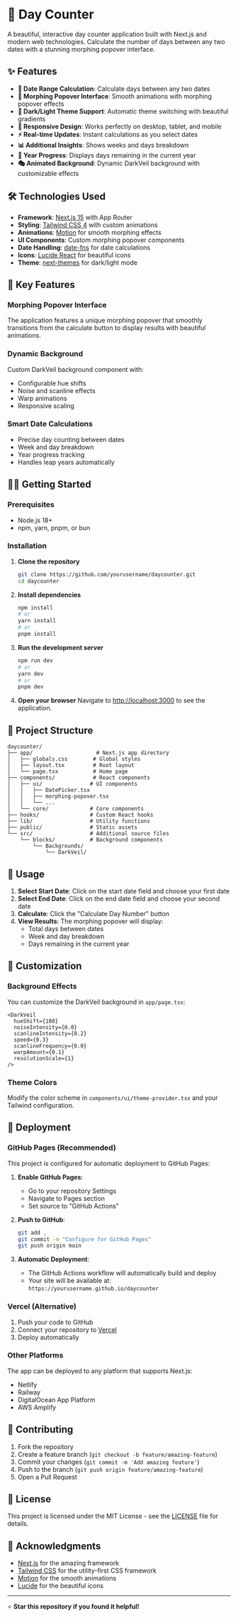 # 📅 Day Counter

A beautiful, interactive day counter application built with Next.js and modern web technologies. Calculate the number of days between any two dates with a stunning morphing popover interface.

## ✨ Features

- **🎯 Date Range Calculation**: Calculate days between any two dates
- **🎨 Morphing Popover Interface**: Smooth animations with morphing popover effects
- **🌙 Dark/Light Theme Support**: Automatic theme switching with beautiful gradients
- **📱 Responsive Design**: Works perfectly on desktop, tablet, and mobile
- **⚡ Real-time Updates**: Instant calculations as you select dates
- **📊 Additional Insights**: Shows weeks and days breakdown
- **📅 Year Progress**: Displays days remaining in the current year
- **🎭 Animated Background**: Dynamic DarkVeil background with customizable effects

## 🛠️ Technologies Used

- **Framework**: [Next.js 15](https://nextjs.org/) with App Router
- **Styling**: [Tailwind CSS 4](https://tailwindcss.com/) with custom animations
- **Animations**: [Motion](https://motion.dev/) for smooth morphing effects
- **UI Components**: Custom morphing popover components
- **Date Handling**: [date-fns](https://date-fns.org/) for date calculations
- **Icons**: [Lucide React](https://lucide.dev/) for beautiful icons
- **Theme**: [next-themes](https://github.com/pacocoursey/next-themes) for dark/light mode

## 🎨 Key Features

### Morphing Popover Interface

The application features a unique morphing popover that smoothly transitions from the calculate button to display results with beautiful animations.

### Dynamic Background

Custom DarkVeil background component with:

- Configurable hue shifts
- Noise and scanline effects
- Warp animations
- Responsive scaling

### Smart Date Calculations

- Precise day counting between dates
- Week and day breakdown
- Year progress tracking
- Handles leap years automatically

## 🏃‍♂️ Getting Started

### Prerequisites

- Node.js 18+
- npm, yarn, pnpm, or bun

### Installation

1. **Clone the repository**

   ```bash
   git clone https://github.com/yourusername/daycounter.git
   cd daycounter
   ```

2. **Install dependencies**

   ```bash
   npm install
   # or
   yarn install
   # or
   pnpm install
   ```

3. **Run the development server**

   ```bash
   npm run dev
   # or
   yarn dev
   # or
   pnpm dev
   ```

4. **Open your browser**
   Navigate to [http://localhost:3000](http://localhost:3000) to see the application.

## 📁 Project Structure

```
daycounter/
├── app/                    # Next.js app directory
│   ├── globals.css        # Global styles
│   ├── layout.tsx         # Root layout
│   └── page.tsx           # Home page
├── components/            # React components
│   ├── ui/               # UI components
│   │   ├── DatePicker.tsx
│   │   ├── morphing-popover.tsx
│   │   └── ...
│   └── core/             # Core components
├── hooks/                # Custom React hooks
├── lib/                  # Utility functions
├── public/               # Static assets
└── src/                  # Additional source files
    └── blocks/           # Background components
        └── Backgrounds/
            └── DarkVeil/
```

## 🎯 Usage

1. **Select Start Date**: Click on the start date field and choose your first date
2. **Select End Date**: Click on the end date field and choose your second date
3. **Calculate**: Click the "Calculate Day Number" button
4. **View Results**: The morphing popover will display:
   - Total days between dates
   - Week and day breakdown
   - Days remaining in the current year

## 🎨 Customization

### Background Effects

You can customize the DarkVeil background in `app/page.tsx`:

```tsx
<DarkVeil
  hueShift={180}
  noiseIntensity={0.0}
  scanlineIntensity={0.2}
  speed={0.3}
  scanlineFrequency={0.0}
  warpAmount={0.1}
  resolutionScale={1}
/>
```

### Theme Colors

Modify the color scheme in `components/ui/theme-provider.tsx` and your Tailwind configuration.

## 🚀 Deployment

### GitHub Pages (Recommended)

This project is configured for automatic deployment to GitHub Pages:

1. **Enable GitHub Pages**:

   - Go to your repository Settings
   - Navigate to Pages section
   - Set source to "GitHub Actions"

2. **Push to GitHub**:

   ```bash
   git add .
   git commit -m "Configure for GitHub Pages"
   git push origin main
   ```

3. **Automatic Deployment**:
   - The GitHub Actions workflow will automatically build and deploy
   - Your site will be available at: `https://yourusername.github.io/daycounter`

### Vercel (Alternative)

1. Push your code to GitHub
2. Connect your repository to [Vercel](https://vercel.com)
3. Deploy automatically

### Other Platforms

The app can be deployed to any platform that supports Next.js:

- Netlify
- Railway
- DigitalOcean App Platform
- AWS Amplify

## 🤝 Contributing

1. Fork the repository
2. Create a feature branch (`git checkout -b feature/amazing-feature`)
3. Commit your changes (`git commit -m 'Add amazing feature'`)
4. Push to the branch (`git push origin feature/amazing-feature`)
5. Open a Pull Request

## 📝 License

This project is licensed under the MIT License - see the [LICENSE](LICENSE) file for details.

## 🙏 Acknowledgments

- [Next.js](https://nextjs.org/) for the amazing framework
- [Tailwind CSS](https://tailwindcss.com/) for the utility-first CSS framework
- [Motion](https://motion.dev/) for the smooth animations
- [Lucide](https://lucide.dev/) for the beautiful icons

---

⭐ **Star this repository if you found it helpful!**
